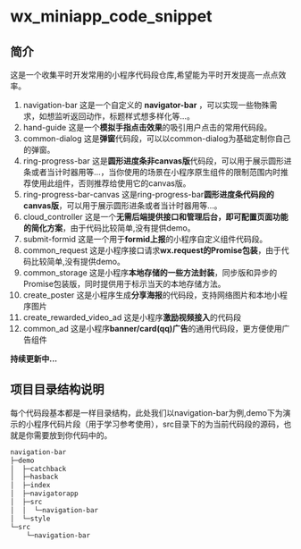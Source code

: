 # wx_miniapp_code_snippet
## 简介
这是一个收集平时开发常用的小程序代码段仓库,希望能为平时开发提高一点点效率。
1. navigation-bar 这是一个自定义的 **navigator-bar** ，可以实现一些物殊需求，如想监听返回动作，标题样式想多样化等...。
2. hand-guide 这是一个**模拟手指点击效果**的吸引用户点击的常用代码段。
3. common-dialog 这是**弹窗**代码段，可以以common-dialog为基础定制你自己的弹窗。
4. ring-progress-bar 这是**圆形进度条非canvas版**代码段，可以用于展示圆形进条或者当计时器用等...，当你使用的场景在小程序原生组件的限制范围内时推荐使用此组件，否则推荐给使用它的canvas版。
5. ring-progress-bar-canvas 这是ring-progress-bar**圆形进度条代码段的canvas版**，可以用于展示圆形进条或者当计时器用等...。
6. cloud_controller 这是一个**无需后端提供接口和管理后台，即可配置页面功能的简化方案**，由于代码比较简单,没有提供demo。
7. submit-formid 这是一个用于**formid上报**的小程序自定义组件代码段。
8. common_request 这是小程序接口请求**wx.request的Promise包装**，由于代码比较简单,没有提供demo。
9. common_storage 这是小程序**本地存储的一些方法封装**，同步版和异步的Promise包装版，同时提供用于标示当天的本地存储方法。
10. create_poster 这是小程序生成**分享海报**的代码段，支持网络图片和本地小程序图片
11. create_rewarded_video_ad 这是小程序**激励视频接入**的代码段
12. common_ad 这是小程序**banner/card(qq)广告**的通用代码段，更方便使用广告组件

**持续更新中...**

## 项目目录结构说明
每个代码段基本都是一样目录结构，此处我们以navigation-bar为例,demo下为演示的小程序代码片段（用于学习参考使用），src目录下的为当前代码段的源码，也就是你需要放到你代码中的。
``` markdown
navigation-bar
├─demo
│  ├─catchback
│  ├─hasback
│  ├─index
│  ├─navigatorapp
│  ├─src
│  │  └─navigation-bar
│  └─style
└─src
    └─navigation-bar
```